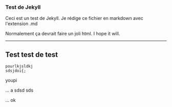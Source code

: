 ### Test de Jekyll

Ceci est un test de Jekyll. Je rédige ce fichier en markdown avec l'extension .md

Normalement ça devrait faire un joli html. I hope it will.

---
Test test
de test
---

    pourlkjsldkj
    sdsjdoi{;

youpi

...
a
sdsd
sds 

...
ok
